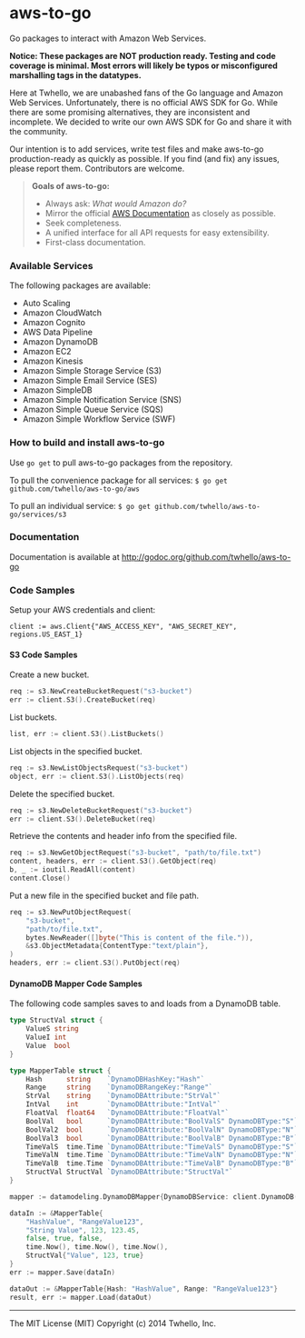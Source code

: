 aws-to-go
=====================

Go packages to interact with Amazon Web Services.

**Notice: These packages are NOT production ready. Testing and code coverage is minimal. Most errors will likely be typos or misconfigured marshalling tags in the datatypes.**

Here at Twhello, we are unabashed fans of the Go language and Amazon Web Services.  Unfortunately, there is no official AWS SDK for Go. While there are some promising alternatives, they are inconsistent and incomplete. We decided to write our own AWS SDK for Go and share it with the community.

Our intention is to add services, write test files and make aws-to-go production-ready as quickly as possible. If you find (and fix) any issues, please report them. Contributors are welcome.

> **Goals of aws-to-go:**
>
> - Always ask: *What would Amazon do?*
> - Mirror the official [<i class="icon-share"></i> AWS Documentation][aws_docs] as closely as possible.
> - Seek completeness.
> - A unified interface for all API requests for easy extensibility.
> - First-class documentation.

### **Available Services**
The following packages are available:

- Auto Scaling [<i class="icon-share"></i>][aws_autoscaling_docs]
- Amazon CloudWatch [<i class="icon-share"></i>][aws_cloudwatch_docs]
- Amazon Cognito [<i class="icon-share"></i>][aws_cognito_docs]
- AWS Data Pipeline [<i class="icon-share"></i>][aws_datapipeline_docs]
- Amazon DynamoDB [<i class="icon-share"></i>][aws_dynamodb_docs]
- Amazon EC2 [<i class="icon-share"></i>][aws_ec2_docs]
- Amazon Kinesis [<i class="icon-share"></i>][aws_kinesis_docs]
- Amazon Simple Storage Service (S3) [<i class="icon-share"></i>][aws_s3_docs]
- Amazon Simple Email Service (SES) [<i class="icon-share"></i>][aws_ses_docs]
- Amazon SimpleDB [<i class="icon-share"></i>][aws_simpledb_docs]
- Amazon Simple Notification Service (SNS) [<i class="icon-share"></i>][aws_sns_docs]
- Amazon Simple Queue Service (SQS) [<i class="icon-share"></i>][aws_sqs_docs]
- Amazon Simple Workflow Service (SWF) [<i class="icon-share"></i>][aws_swf_docs]

### **How to build and install aws-to-go**
Use `go get` to pull aws-to-go packages from the repository.

To pull the convenience package for all services:
`$ go get github.com/twhello/aws-to-go/aws`

To pull an individual service:
`$ go get github.com/twhello/aws-to-go/services/s3`

### **Documentation**
Documentation is available at http://godoc.org/github.com/twhello/aws-to-go

### **Code Samples**
Setup your AWS credentials and client:

    client := aws.Client{"AWS_ACCESS_KEY", "AWS_SECRET_KEY", regions.US_EAST_1}

#### <i class="icon-file"></i>S3 Code Samples

Create a new bucket.
```go
req := s3.NewCreateBucketRequest("s3-bucket")
err := client.S3().CreateBucket(req)
```
List buckets.
```go
list, err := client.S3().ListBuckets()
```
List objects in the specified bucket.
```go
req := s3.NewListObjectsRequest("s3-bucket")
object, err := client.S3().ListObjects(req)
```
Delete the specified bucket.
```go
req := s3.NewDeleteBucketRequest("s3-bucket")
err := client.S3().DeleteBucket(req)
```
Retrieve the contents and header info from the specified file.
```go
req := s3.NewGetObjectRequest("s3-bucket", "path/to/file.txt")
content, headers, err := client.S3().GetObject(req)
b, _ := ioutil.ReadAll(content)
content.Close()
```
Put a new file in the specified bucket and file path.
```go
req := s3.NewPutObjectRequest(
	"s3-bucket",
	"path/to/file.txt",
	bytes.NewReader([]byte("This is content of the file.")),
	&s3.ObjectMetadata{ContentType:"text/plain"},
)
headers, err := client.S3().PutObject(req)
```

#### <i class="icon-file"></i>DynamoDB Mapper Code Samples
The following code samples saves to and loads from a DynamoDB table.
```go
type StructVal struct {
	ValueS string
	ValueI int
	Value  bool
}

type MapperTable struct {
	Hash      string    `DynamoDBHashKey:"Hash"`
	Range     string    `DynamoDBRangeKey:"Range"`
	StrVal    string    `DynamoDBAttribute:"StrVal"`
	IntVal    int       `DynamoDBAttribute:"IntVal"`
	FloatVal  float64   `DynamoDBAttribute:"FloatVal"`
	BoolVal   bool      `DynamoDBAttribute:"BoolValS" DynamoDBType:"S"`
	BoolVal2  bool      `DynamoDBAttribute:"BoolValN" DynamoDBType:"N"`
	BoolVal3  bool      `DynamoDBAttribute:"BoolValB" DynamoDBType:"B"`
	TimeValS  time.Time `DynamoDBAttribute:"TimeValS" DynamoDBType:"S"`
	TimeValN  time.Time `DynamoDBAttribute:"TimeValN" DynamoDBType:"N"`
	TimeValB  time.Time `DynamoDBAttribute:"TimeValB" DynamoDBType:"B"`
	StructVal StructVal `DynamoDBAttribute:"StructVal"`
}

mapper := datamodeling.DynamoDBMapper{DynamoDBService: client.DynamoDB()}

dataIn := &MapperTable{
    "HashValue", "RangeValue123",
    "String Value", 123, 123.45,
    false, true, false,
    time.Now(), time.Now(), time.Now(),
    StructVal{"Value", 123, true}
}
err := mapper.Save(dataIn)

dataOut := &MapperTable{Hash: "HashValue", Range: "RangeValue123"}
result, err := mapper.Load(dataOut)
```

----------

The MIT License (MIT)
Copyright (c) 2014 Twhello, Inc.

[aws_docs]: http://aws.amazon.com/documentation/
[aws_autoscaling_docs]: http://aws.amazon.com/documentation/autoscaling/
[aws_cloudwatch_docs]: http://aws.amazon.com/documentation/cloudwatch/
[aws_cognito_docs]: http://aws.amazon.com/documentation/cognito/
[aws_datapipeline_docs]: http://aws.amazon.com/documentation/datapipeline/
[aws_dynamodb_docs]: http://aws.amazon.com/documentation/dynamodb/
[aws_ec2_docs]: http://aws.amazon.com/documentation/ec2/
[aws_kinesis_docs]: http://aws.amazon.com/documentation/kinesis/
[aws_s3_docs]: http://aws.amazon.com/documentation/s3/
[aws_ses_docs]: http://aws.amazon.com/documentation/ses/
[aws_simpledb_docs]: http://aws.amazon.com/documentation/simpledb/
[aws_sns_docs]: http://aws.amazon.com/documentation/sns/
[aws_sqs_docs]: http://aws.amazon.com/documentation/sqs/
[aws_swf_docs]: http://aws.amazon.com/documentation/swf/
